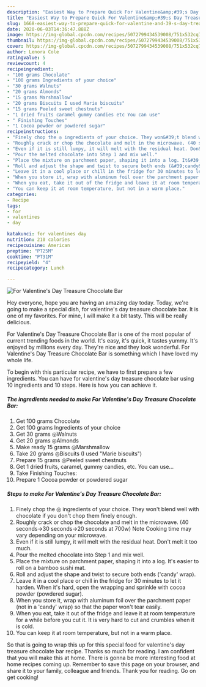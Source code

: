 ```yaml
---
description: "Easiest Way to Prepare Quick For Valentine&amp;#39;s Day Treasure Chocolate Bar"
title: "Easiest Way to Prepare Quick For Valentine&amp;#39;s Day Treasure Chocolate Bar"
slug: 1668-easiest-way-to-prepare-quick-for-valentine-and-39-s-day-treasure-chocolate-bar
date: 2020-06-03T14:36:47.888Z
image: https://img-global.cpcdn.com/recipes/5072799434539008/751x532cq70/for-valentines-day-treasure-chocolate-bar-recipe-main-photo.jpg
thumbnail: https://img-global.cpcdn.com/recipes/5072799434539008/751x532cq70/for-valentines-day-treasure-chocolate-bar-recipe-main-photo.jpg
cover: https://img-global.cpcdn.com/recipes/5072799434539008/751x532cq70/for-valentines-day-treasure-chocolate-bar-recipe-main-photo.jpg
author: Lenora Cole
ratingvalue: 5
reviewcount: 4
recipeingredient:
- "100 grams Chocolate"
- "100 grams Ingredients of your choice"
- "30 grams Walnuts"
- "20 grams Almonds"
- "15 grams Marshmallow"
- "20 grams Biscuits I used Marie biscuits"
- "15 grams Peeled sweet chestnuts"
- "1 dried fruits caramel gummy candies etc You can use"
- " Finishing Touches"
- "1 Cocoa powder or powdered sugar"
recipeinstructions:
- "Finely chop the ◎ ingredients of your choice. They won&#39;t blend well with chocolate if you don&#39;t chop them finely enough."
- "Roughly crack or chop the chocolate and melt in the microwave. (40 seconds→30 seconds→20 seconds at 700w) Note Cooking time may vary depending on your microwave."
- "Even if it is still lumpy, it will melt with the residual heat. Don&#39;t melt it too much."
- "Pour the melted chocolate into Step 1 and mix well."
- "Place the mixture on parchment paper, shaping it into a log. It&#39;s easier to roll on a bamboo sushi mat."
- "Roll and adjust the shape and twist to secure both ends (&#39;candy&#39; wrap)."
- "Leave it in a cool place or chill in the fridge for 30 minutes to let it harden. When it&#39;s hard, open the wrapping and sprinkle with cocoa powder (powdered sugar)."
- "When you store it, wrap with aluminum foil over the parchment paper (not in a &#39;candy&#39; wrap) so that the paper won&#39;t tear easily."
- "When you eat, take it out of the fridge and leave it at room temperature for a while before you cut it. It is very hard to cut and crumbles when it is cold."
- "You can keep it at room temperature, but not in a warm place."
categories:
- Recipe
tags:
- for
- valentines
- day

katakunci: for valentines day 
nutrition: 210 calories
recipecuisine: American
preptime: "PT25M"
cooktime: "PT31M"
recipeyield: "4"
recipecategory: Lunch

---
```



![For Valentine&#39;s Day Treasure Chocolate Bar](https://img-global.cpcdn.com/recipes/5072799434539008/751x532cq70/for-valentines-day-treasure-chocolate-bar-recipe-main-photo.jpg)

Hey everyone, hope you are having an amazing day today. Today, we're going to make a special dish, for valentine&#39;s day treasure chocolate bar. It is one of my favorites. For mine, I will make it a bit tasty. This will be really delicious.



For Valentine&#39;s Day Treasure Chocolate Bar is one of the most popular of current trending foods in the world. It's easy, it's quick, it tastes yummy. It's enjoyed by millions every day. They're nice and they look wonderful. For Valentine&#39;s Day Treasure Chocolate Bar is something which I have loved my whole life.


To begin with this particular recipe, we have to first prepare a few ingredients. You can have for valentine&#39;s day treasure chocolate bar using 10 ingredients and 10 steps. Here is how you can achieve it.

<!--inarticleads1-->

##### The ingredients needed to make For Valentine&#39;s Day Treasure Chocolate Bar:

1. Get 100 grams Chocolate
1. Get 100 grams Ingredients of your choice
1. Get 30 grams ◎Walnuts
1. Get 20 grams ◎Almonds
1. Make ready 15 grams ◎Marshmallow
1. Take 20 grams ◎Biscuits (I used &#34;Marie biscuits&#34;)
1. Prepare 15 grams ◎Peeled sweet chestnuts
1. Get 1 dried fruits, caramel, gummy candies, etc. You can use...
1. Take  Finishing Touches:
1. Prepare 1 Cocoa powder or powdered sugar




<!--inarticleads2-->

##### Steps to make For Valentine&#39;s Day Treasure Chocolate Bar:

1. Finely chop the ◎ ingredients of your choice. They won&#39;t blend well with chocolate if you don&#39;t chop them finely enough.
1. Roughly crack or chop the chocolate and melt in the microwave. (40 seconds→30 seconds→20 seconds at 700w) Note Cooking time may vary depending on your microwave.
1. Even if it is still lumpy, it will melt with the residual heat. Don&#39;t melt it too much.
1. Pour the melted chocolate into Step 1 and mix well.
1. Place the mixture on parchment paper, shaping it into a log. It&#39;s easier to roll on a bamboo sushi mat.
1. Roll and adjust the shape and twist to secure both ends (&#39;candy&#39; wrap).
1. Leave it in a cool place or chill in the fridge for 30 minutes to let it harden. When it&#39;s hard, open the wrapping and sprinkle with cocoa powder (powdered sugar).
1. When you store it, wrap with aluminum foil over the parchment paper (not in a &#39;candy&#39; wrap) so that the paper won&#39;t tear easily.
1. When you eat, take it out of the fridge and leave it at room temperature for a while before you cut it. It is very hard to cut and crumbles when it is cold.
1. You can keep it at room temperature, but not in a warm place.




So that is going to wrap this up for this special food for valentine&#39;s day treasure chocolate bar recipe. Thanks so much for reading. I am confident that you will make this at home. There is gonna be more interesting food at home recipes coming up. Remember to save this page on your browser, and share it to your family, colleague and friends. Thank you for reading. Go on get cooking!
